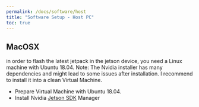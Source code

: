 ```yaml
---
permalink: /docs/software/host
title: "Software Setup - Host PC"
toc: true
---
```



## MacOSX
in order to flash the latest jetpack in the jetson device, you need a Linux machine with Ubuntu 18.04. Note: The Nvidia installer has many dependencies and might lead to some issues after installation. I recommend to install it into a clean Virtual Machine.

* Prepare Virtual Machine with Ubuntu 18.04.
* Install Nvidia [Jetson SDK](https://developer.nvidia.com/embedded/jetpack) Manager

